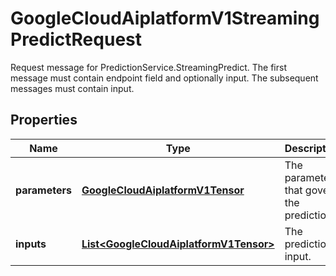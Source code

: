 

# GoogleCloudAiplatformV1StreamingPredictRequest

Request message for PredictionService.StreamingPredict. The first message must contain endpoint field and optionally input. The subsequent messages must contain input.

## Properties

| Name | Type | Description | Notes |
|------------ | ------------- | ------------- | -------------|
|**parameters** | [**GoogleCloudAiplatformV1Tensor**](GoogleCloudAiplatformV1Tensor.md) | The parameters that govern the prediction. |  [optional] |
|**inputs** | [**List&lt;GoogleCloudAiplatformV1Tensor&gt;**](GoogleCloudAiplatformV1Tensor.md) | The prediction input. |  [optional] |



